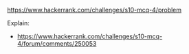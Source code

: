https://www.hackerrank.com/challenges/s10-mcq-4/problem

Explain:

- https://www.hackerrank.com/challenges/s10-mcq-4/forum/comments/250053
